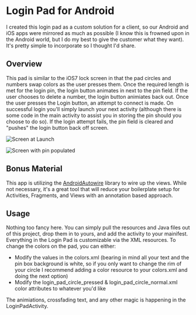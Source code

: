 # Login Pad for Android

I created this login pad as a custom solution for a client, so our Android and iOS apps were mirrored as much as possible (I know this is frowned upon in the Android world, but I do my best to give the customer what they want).  It's pretty simple to incorporate so I thought I'd share.

## Overview

This pad is similar to the iOS7 lock screen in that the pad circles and numbers swap colors as the user presses them.  Once the required length is met for the login pin, the login button animates in next to the pin field.  If the user chooses to delete a number, the login button animiates back out.  Once the user presses the Login button, an attempt to connect is made.  On successful login you'll simply launch your next activity (although there is some code in the main activity to assist you in storing the pin should you choose to do so).  If the login attempt fails, the pin field is cleared and "pushes" the login button back off screen.

![Screen at Launch](https://github.com/kingws/loginPad/blob/master/img/main_screen.png)

![Screen with pin populated](https://github.com/kingws/loginPad/blob/master/main_screen_with_button.png)

## Bonus Material

This app is utilizing the [AndroidAutowire](https://github.com/CardinalNow/AndroidAutowire) library to wire up the views.  While not necessary, it's a great tool that will reduce your boilerplate setup for Activities, Fragments, and Views with an annotation based approach.

## Usage

Nothing too fancy here.  You can simply pull the resources and Java files out of this project, drop them in to yours, and add the activity to your mainifest.  Everything in the Login Pad is customizable via the XML resources.  To change the colors on the pad, you can either:

  - Modify the values in the colors.xml (bearing in mind all your text and the pin box background is white, so if you only want to change the rim of your circle I recommend adding a color resource to your colors.xml and doing the next option)
  - Modify the login_pad_circle_pressed & login_pad_circle_normal.xml color attributes to whatever you'd like

The animiations, crossfading text, and any other magic is happening in the LoginPadActivity.